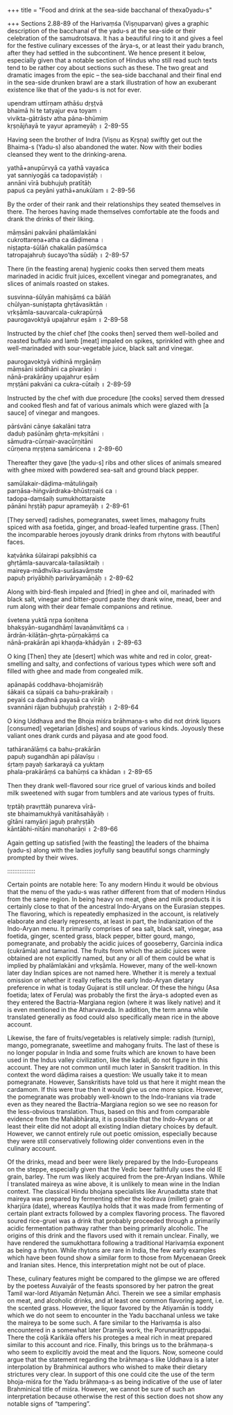 +++
title = "Food and drink at the sea-side bacchanal of thexa0yadu-s"

+++
Sections 2.88-89 of the Harivaṃśa (Viṣṇuparvan) gives a graphic
description of the bacchanal of the yadu-s at the sea-side or their
celebration of the samudrotsava. It has a beautiful ring to it and gives
a feel for the festive culinary excesses of the ārya-s, or at least
their yadu branch, after they had settled in the subcontinent. We hence
present it below, especially given that a notable section of Hindus who
still read such texts tend to be rather coy about sections such as
these. The two great and dramatic images from the epic – the sea-side
bacchanal and their final end in the sea-side drunken brawl are a stark
illustration of how an exuberant existence like that of the yadu-s is
not for ever.

upendram uttīrṇam athāśu dṛṣṭvā  
bhaimā hi te tatyajur eva toyam ।  
vivikta-gātrāstv atha pāna-bhūmiṃ  
kṛṣṇājñayā te yayur aprameyāḥ ॥ 2-89-55

Having seen the brother of Indra (Viṣṇu as Kṛṣṇa) swiftly get out the
Bhaima-s (Yadu-s) also abandoned the water. Now with their bodies
cleansed they went to the drinking-arena.

yathā+anupūrvyā ca yathā vayaśca  
yat sanniyogāś ca tadopaviṣṭāḥ ।  
annāni vīrā bubhujuḥ pratītāḥ  
papuś ca peyāni yathā+anukūlam ॥ 2-89-56

By the order of their rank and their relationships they seated
themselves in there. The heroes having made themselves comfortable ate
the foods and drank the drinks of their liking.

māṃsāni pakvāni phalāmlakāni  
cukrottareṇa+atha ca dāḍimena ।  
niṣṭapta-śūlāñ chakalān paśūṃśca  
tatropajahruḥ śucayo’tha sūdāḥ ॥ 2-89-57

There (in the feasting arena) hygienic cooks then served them meats
marinaded in acidic fruit juices, excellent vinegar and pomegranates,
and slices of animals roasted on stakes.

susvinna-śūlyān mahiṣāṃś ca bālāñ  
chūlyan-suniṣṭapta ghṛtāvasiktān ।  
vṛkṣāmla-sauvarcala-cukrapūrṇā  
paurogavoktyā upajahrur eṣām ॥ 2-89-58

Instructed by the chief chef \[the cooks then\] served them well-boiled
and roasted buffalo and lamb \[meat\] impaled on spikes, sprinkled with
ghee and well-marinaded with sour-vegetable juice, black salt and
vinegar.

paurogavoktyā vidhinā mṛgāṇāṃ  
māṃsāni siddhāni ca pīvarāṇi ।  
nānā-prakārāṇy upajahrur eṣāṃ  
mṛṣṭāni pakvāni ca cukra-cūtaiḥ ॥ 2-89-59

Instructed by the chef with due procedure \[the cooks\] served them
dressed and cooked flesh and fat of various animals which were glazed
with \[a sauce\] of vinegar and mangoes.

pārśvāni cānye śakalāni tatra  
daduḥ paśūnāṃ ghṛta-mṛkṣitāni ।  
sāmudra-cūrṇair-avacūrṇitāni  
cūrṇena mṛṣṭena samāricena ॥ 2-89-60

Thereafter they gave \[the yadu-s\] ribs and other slices of animals
smeared with ghee mixed with powdered sea-salt and ground black pepper.

samūlakair-dāḍima-mātuliṅgaiḥ  
parṇāsa-hiṅgvārdraka-bhūstṛṇaiś ca ।  
tadopa-daṃśaiḥ sumukhottaraiste  
pānāni hṛṣṭāḥ papur aprameyāḥ ॥ 2-89-61

\[They served\] radishes, pomegranates, sweet limes, mahagony fruits
spiced with asa foetida, ginger, and broad-leafed turpentine grass.
\[Then\] the incomparable heroes joyously drank drinks from rhytons with
beautiful faces.

kaṭvāṅka śūlairapi pakṣibhiś ca  
ghṛtāmla-sauvarcala-tailasiktaiḥ ।  
maireya-mādhvīka-surāsavāṃste  
papuḥ priyābhiḥ parivāryamāṇāḥ ॥ 2-89-62

Along with bird-flesh impaled and \[fried\] in ghee and oil, marinaded
with black salt, vinegar and bitter-gourd paste they drank wine, mead,
beer and rum along with their dear female companions and retinue.

śvetena yuktā nṛpa śoṇitena  
bhakṣyān-sugandhāṃl lavaṇānvitāṃś ca ।  
ārdrān-kilāṭān-ghṛta-pūrṇakāṃś ca  
nānā-prakārān api khaṇḍa-khādyān ॥ 2-89-63

O king \[Then\] they ate \[desert\] which was white and red in color,
great-smelling and salty, and confections of various types which were
soft and filled with ghee and made from congealed milk.

apānapāś coddhava-bhojamiśrāḥ  
śākaiś ca sūpaiś ca bahu-prakāraiḥ ।  
peyaiś ca dadhnā payasā ca vīrāḥ  
svannāni rājan bubhujuḥ prahṛṣṭāḥ ॥ 2-89-64

O king Uddhava and the Bhoja miśra brāhmaṇa-s who did not drink liquors
\[consumed\] vegetarian \[dishes\] and soups of various kinds. Joyously
these valiant ones drank curds and pāyasa and ate good food.

tathāranālāṃś ca bahu-prakārān  
papuḥ sugandhān api pālavīṣu ।  
śṛtaṃ payaḥ śarkarayā ca yuktaṃ  
phala-prakārāṃś ca bahūṃś ca khādan ॥ 2-89-65

Then they drank well-flavored sour rice gruel of various kinds and
boiled milk sweetened with sugar from tumblers and ate various types of
fruits.

tṛptāḥ pravṛttāḥ punareva vīrā-  
ste bhaimamukhyā vanitāsahāyāḥ ।  
gītāni ramyāṇi jaguḥ prahṛṣṭāḥ  
kāntābhi-nītāni manoharāṇi ॥ 2-89-66

Again getting up satisfied \[with the feasting\] the leaders of the
bhaima (yadu-s) along with the ladies joyfully sang beautiful songs
charmingly prompted by their wives.

::::::::::::::::

Certain points are notable here: To any modern Hindu it would be obvious
that the menu of the yadu-s was rather different from that of modern
Hindus from the same region. In being heavy on meat, ghee and milk
products it is certainly close to that of the ancestral Indo-Aryans on
the Eurasian steppes. The flavoring, which is repeatedly emphasized in
the account, is relatively elaborate and clearly represents, at least in
part, the Indianization of the Indo-Aryan menu. It primarily comprises
of sea salt, black salt, vinegar, asa foetida, ginger, scented grass,
black pepper, bitter gourd, mango, pomegranate, and probably the acidic
juices of gooseberry, Garcinia indica (cukrāmla) and tamarind. The
fruits from which the acidic juices were obtained are not explicitly
named, but any or all of them could be what is implied by phalāmlakāni
and vṛkṣāmla. However, many of the well-known later day Indian spices
are not named here. Whether it is merely a textual omission or whether
it really reflects the early Indo-Aryan dietary preference in what is
today Gujarat is still unclear. Of these the hiṅgu (Asa foetida; latex
of Ferula) was probably the first the ārya-s adopted even as they
entered the Bactria-Margiana region (where it was likely native) and it
is even mentioned in the Atharvaveda. In addition, the term anna while
translated generally as food could also specifically mean rice in the
above account.

Likewise, the fare of fruits/vegetables is relatively simple: radish
(turnip), mango, pomegranate, sweetlime and mahogany fruits. The last of
these is no longer popular in India and some fruits which are known to
have been used in the Indus valley civilization, like the kadali, do not
figure in this account. They are not common until much later in Sanskrit
tradition. In this context the word dāḍima raises a question: We usually
take it to mean pomegranate. However, Sanskritists have told us that
here it might mean the cardamom. If this were true then it would give us
one more spice. However, the pomegranate was probably well-known to the
Indo-Iranians via trade even as they neared the Bactria-Margiana region
so we see no reason for the less-obvious translation. Thus, based on
this and from comparable evidence from the Mahābhārata, it is possible
that the Indo-Aryans or at least their elite did not adopt all existing
Indian dietary choices by default. However, we cannot entirely rule out
poetic omission, especially because they were still conservatively
following older conventions even in the culinary account.

Of the drinks, mead and beer were likely prepared by the Indo-Europeans
on the steppe, especially given that the Vedic beer faithfully uses the
old IE grain, barley. The rum was likely acquired from the pre-Aryan
Indians. While I translated maireya as wine above, it is unlikely to
mean wine in the Indian context. The classical Hindu bhojana specialists
like Aruṇadatta state that maireya was prepared by fermenting either the
kodrava (millet) grain or kharjūra (date), whereas Kauṭilya holds that
it was made from fermenting of certain plant extracts followed by a
complex flavoring process. The flavored soured rice-gruel was a drink
that probably proceeded through a primarily acidic fermentation pathway
rather than being primarily alcoholic. The origins of this drink and the
flavors used with it remain unclear. Finally, we have rendered the
sumukhottara following a traditional Harivaṃśa exponent as being a
rhyton. While rhytons are rare in India, the few early examples which
have been found show a similar form to those from Mycenaean Greek and
Iranian sites. Hence, this interpretation might not be out of place.

These, culinary features might be compared to the glimpse we are offered
by the poetess Auvaiyār of the feasts sponsored by her patron the great
Tamil war-lord Atiyamān Neṭumān Añci. Therein we see a similar emphasis
on meat, and alcoholic drinks, and at least one common flavoring agent,
i.e. the scented grass. However, the liquor favored by the Atiyamān is
toddy which we do not seem to encounter in the Yadu bacchanal unless we
take the maireya to be some such. A fare similar to the Harivaṃśa is
also encountered in a somewhat later Dramiḻa work, the
Porunarāṭṭruppaḍai. There the coḻā Karikāla offers his proteges a
meal rich in meat prepared similar to this account and rice. Finally,
this brings us to the brāhmaṇa-s who seem to explicitly avoid the meat
and the liquors. Now, someone could argue that the statement regarding
the brāhmaṇa-s like Uddhava is a later interpolation by Brahminical
authors who wished to make their dietary strictures very clear. In
support of this one could cite the use of the term bhoja-miśra for the
Yadu brāhmaṇa-s as being indicative of the use of later Brahminical
title of miśra. However, we cannot be sure of such an interpretation
because otherwise the rest of this section does not show any notable
signs of “tampering”.
